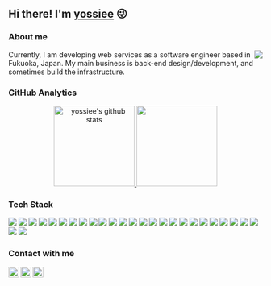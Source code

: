 ## Hi there! I'm [yossiee](http://yossiee.com/about) :stuck_out_tongue_winking_eye:

### About me

<a href="https://github.com/yossiee">
  <img align="right" src="https://komarev.com/ghpvc/?username=yossiee&style=flat-square&label=visitors&color=05122A" />
</a>

Currently, I am developing web services as a software engineer based in Fukuoka, Japan.
My main business is back-end design/development, and sometimes build the infrastructure.

### GitHub Analytics

<p align="center">
<a href="https://github.com/yossiee/yossiee">
  <img height="160em" src="https://github-readme-stats.vercel.app/api?username=yossiee&show_icons=true&count_private=true&theme=algolia&include_all_commits=true&hide=contribs&hide_border=true" alt="yossiee's github stats" />
  <img height="160em" src="https://github-readme-stats.vercel.app/api/top-langs/?username=yossiee&layout=compact&theme=algolia&hide_border=true&langs_count=8" />
</a>
</p>

### Tech Stack

![](https://img.shields.io/badge/-aws-05122A?style=flat-square&logo=amazon&locoColor=FF9900)
![](https://img.shields.io/badge/-CirclCI-05122A?style=flat-square&logo=circleci&logoColor=343434)
![](https://img.shields.io/badge/-Composer-05122A?style=flat-square&logo=composer&logoColor=885630)
![](https://img.shields.io/badge/-CSS3-05122A?style=flat-square&logo=css3&logoColor=1572B6)
![](https://img.shields.io/badge/-Docker-05122A?style=flat-square&logo=docker&logoColor=2496ED)
![](https://img.shields.io/badge/-Gatsby-05122A?style=flat-square&logo=gatsby&logoColor=663399)
![](https://img.shields.io/badge/-Git-05122A?style=flat-square&logo=git&logoColor=F05032)
![](https://img.shields.io/badge/-GitHub-05122A?style=flat-square&logo=github&logoColor=181717)
![](https://img.shields.io/badge/-GitHub%20Actions-05122A?style=flat-square&logo=Github-Actions&logoColor=2088FF)
![](https://img.shields.io/badge/-Go-05122A?style=flat-square&logo=go&logoColor=00ADD8)
![](https://img.shields.io/badge/-Heroku-05122A?style=flat-square&logo=heroku&logoColor=430098)
![](https://img.shields.io/badge/-HTML5-05122A?style=flat-square&logo=html5&logoColor=E34F26)
![](https://img.shields.io/badge/-JavaScript-05122A?style=flat-square&logo=javascript&logoColor=F7DF1E)
![](https://img.shields.io/badge/-Laravel-05122A?style=flat-square&logo=laravel&logoColor=FF2020)
![](https://img.shields.io/badge/-MySQL-05122A?style=flat-square&logo=mysql&logoColor=4479A1)
![](https://img.shields.io/badge/-Netlify-05122A?style=flat-square&logo=netlify&logoColor=00C787)
![](https://img.shields.io/badge/-NGINX-05122A?style=flat-square&logo=nginx&logoColor=269539)
![](https://img.shields.io/badge/-Nuxt.js-05122A?style=flat-square&logo=nuxt.js&logoColor=00C58E)
![](https://img.shields.io/badge/-PHP-05122A?style=flat-square&logo=php&logoColor=777BB4)
![](https://img.shields.io/badge/-Redis-05122A?style=flat-square&logo=redis&logoColor=DC382D)
![](https://img.shields.io/badge/-Sass-05122A?style=flat-square&logo=sass&logoColor=CC6699)
![](https://img.shields.io/badge/-Slack-05122A?style=flat-square&logo=slack&logoColor=4A154B)
![](https://img.shields.io/badge/-Terraform-05122A?style=flat-square&logo=terraform&logoColor=623CE4)
![](https://img.shields.io/badge/-Trello-05122A?style=flat-square&logo=trello&logoColor=0079BF)
![](https://img.shields.io/badge/-TypeScript-05122A?style=flat-square&logo=typescript&logoColor=3178C6)
![](https://img.shields.io/badge/-Visual%20Studio%20Code-05122A?style=flat-square&logo=visual-studio-code&logoColor=007ACC)
![](https://img.shields.io/badge/-Vue.js-05122A?style=flat-square&logo=vue.js&logoColor=4FC08D)

### Contact with me

<a href="https://twitter.com/yossiee_jp" target="_blank" rel="noopener">
  <img align="left" alt="yossiee | Twitter" width="21px" src="https://raw.githubusercontent.com/yossiee/yossiee/master/assets/twitter.svg" />
</a>

<a href="https://www.linkedin.com/in/yossiee" target="_blank" rel="noopener">
  <img align="left" alt="yoshimitsu egashira | LinkdIn" width="21px" src="https://raw.githubusercontent.com/yossiee/yossiee/master/assets/linkedin.svg" />
</a>

<a href="https://facebook.com/egashira.yoshimitsu" target="_blank" rel="noopener">
  <img align="left" alt="yoshimitsu egashira | Facebook" width="21px" src="https://raw.githubusercontent.com/yossiee/yossiee/master/assets/facebook.svg" />
</a>
